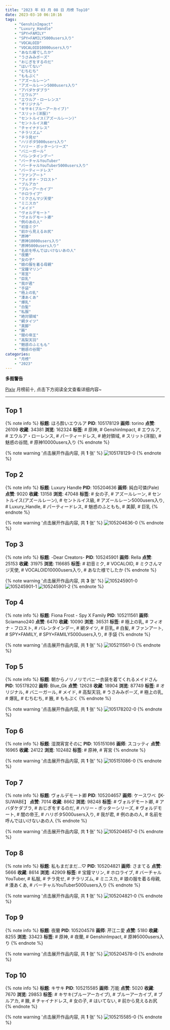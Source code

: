 ```yaml
---
title: "2023 年 03 月 08 日 月榜 Top10"
date: 2023-03-10 06:10:16
tags:
    - "GenshinImpact"
    - "Luxury_Handle"
    - "SPY×FAMILY"
    - "SPY×FAMILY5000users入り"
    - "VOCALOID"
    - "VOCALOID10000users入り"
    - "あなた様でしたか"
    - "うさみみポーズ"
    - "おじぎをするのだ"
    - "はいてない"
    - "むちむち"
    - "ももぷく"
    - "アズールレーン"
    - "アズールレーン5000users入り"
    - "アバダケダブラ"
    - "エウルア"
    - "エウルア・ローレンス"
    - "オリジナル"
    - "キサキ(ブルーアーカイブ)"
    - "スリット(洋服)"
    - "セントルイス(アズールレーン)"
    - "セントルイス級"
    - "チャイナドレス"
    - "チラリズム"
    - "チラ見せ"
    - "ハリポタ5000users入り"
    - "ハリー・ポッターシリーズ"
    - "バニーガール"
    - "バレンタインデー"
    - "バーチャルYouTuber"
    - "バーチャルYouTuber5000users入り"
    - "パーティードレス"
    - "ファンアート"
    - "フィオナ・フロスト"
    - "ブルアカ"
    - "ブルーアーカイブ"
    - "ホロライブ"
    - "ミクさんマジ天使"
    - "ミニスカ"
    - "メイド"
    - "ヴォルデモート"
    - "ヴォルデモート卿"
    - "例のあの人"
    - "初音ミク"
    - "前から見えるお尻"
    - "原神"
    - "原神10000users入り"
    - "原神5000users入り"
    - "名前を呼んではいけないあの人"
    - "夜蘭"
    - "女の子"
    - "娘の服を着る母親"
    - "宝鐘マリン"
    - "宵宮"
    - "巨乳"
    - "我が君"
    - "手袋"
    - "極上の乳"
    - "湊あくあ"
    - "爆乳"
    - "白髪"
    - "私服"
    - "絶対領域"
    - "網タイツ"
    - "美脚"
    - "腋"
    - "闇の帝王"
    - "高梨天羽"
    - "魅惑のふともも"
    - "魅惑の谷間"
categories:
    - "月榜"
    - "2023"
---
```


<i class="fa fa-triangle-exclamation"></i>**多图警告**<i class="fa fa-triangle-exclamation"></i>

[Pixiv](https://www.pixiv.net/) 月榜前十, 点击下方阅读全文查看详细内容~

<!-- more -->

---

## Top 1

{% note info %}
**标题**: ほろ酔いエウルア
**PID**: 105178129 **画师**: torino
**点赞**: 26109 **收藏**: 34381 **浏览**: 162324
**标签**: # 原神, # GenshinImpact, # エウルア, # エウルア・ローレンス, # パーティードレス, # 絶対領域, # スリット(洋服), # 魅惑の谷間, # 原神10000users入り
{% endnote %}

{% note warning '点击展开作品内容, 共 **1** 张' %}
![105178129-0](https://i.pixiv.re/img-original/img/2023/02/08/00/00/29/105178129_p0.jpg)
{% endnote %}

## Top 2

{% note info %}
**标题**: Luxury Handle
**PID**: 105204636 **画师**: 純白可憐(Pale)
**点赞**: 9020 **收藏**: 13158 **浏览**: 47048
**标签**: # 女の子, # アズールレーン, # セントルイス(アズールレーン), # セントルイス級, # アズールレーン5000users入り, # Luxury_Handle, # パーティードレス, # 魅惑のふともも, # 美脚, # 巨乳
{% endnote %}

{% note warning '点击展开作品内容, 共 **1** 张' %}
![105204636-0](https://i.pixiv.re/img-original/img/2023/02/09/00/01/03/105204636_p0.jpg)
{% endnote %}

## Top 3

{% note info %}
**标题**: -Dear Creators-
**PID**: 105245901 **画师**: Rella
**点赞**: 25153 **收藏**: 31975 **浏览**: 116685
**标签**: # 初音ミク, # VOCALOID, # ミクさんマジ天使, # VOCALOID10000users入り, # あなた様でしたか
{% endnote %}

{% note warning '点击展开作品内容, 共 **3** 张' %}
![105245901-0](https://i.pixiv.re/img-original/img/2023/02/10/16/39/04/105245901_p0.jpg)
![105245901-1](https://i.pixiv.re/img-original/img/2023/02/10/16/39/04/105245901_p1.jpg)
![105245901-2](https://i.pixiv.re/img-original/img/2023/02/10/16/39/04/105245901_p2.jpg)
{% endnote %}

## Top 4

{% note info %}
**标题**: Fiona Frost - Spy X Family
**PID**: 105211561 **画师**: Sciamano240
**点赞**: 6470 **收藏**: 10090 **浏览**: 36531
**标签**: # 極上の乳, # フィオナ・フロスト, # バレンタインデー, # 網タイツ, # 巨乳, # 白髪, # ファンアート, # SPY×FAMILY, # SPY×FAMILY5000users入り, # 手袋
{% endnote %}

{% note warning '点击展开作品内容, 共 **1** 张' %}
![105211561-0](https://i.pixiv.re/img-original/img/2023/02/09/07/36/49/105211561_p0.png)
{% endnote %}

## Top 5

{% note info %}
**标题**: 朝からノリノリでバニー衣装を着てくれるメイドさん
**PID**: 105178202 **画师**: Blue_Gk
**点赞**: 12628 **收藏**: 18904 **浏览**: 87749
**标签**: # オリジナル, # バニーガール, # メイド, # 高梨天羽, # うさみみポーズ, # 極上の乳, # 爆乳, # むちむち, # 腋, # ももぷく
{% endnote %}

{% note warning '点击展开作品内容, 共 **1** 张' %}
![105178202-0](https://i.pixiv.re/img-original/img/2023/02/08/00/00/53/105178202_p0.png)
{% endnote %}

## Top 6

{% note info %}
**标题**: 湿潤宵宮そのに
**PID**: 105151086 **画师**: スコッティ
**点赞**: 16965 **收藏**: 24122 **浏览**: 102482
**标签**: # 原神, # 宵宮
{% endnote %}

{% note warning '点击展开作品内容, 共 **1** 张' %}
![105151086-0](https://i.pixiv.re/img-original/img/2023/02/07/00/00/05/105151086_p0.jpg)
{% endnote %}

## Top 7

{% note info %}
**标题**: ヴォルデモート卿
**PID**: 105204657 **画师**: ケースワベ【K-SUWABE】
**点赞**: 7014 **收藏**: 8662 **浏览**: 98248
**标签**: # ヴォルデモート卿, # アバダケダブラ, # おじぎをするのだ, # ハリー・ポッターシリーズ, # ヴォルデモート, # 闇の帝王, # ハリポタ5000users入り, # 我が君, # 例のあの人, # 名前を呼んではいけないあの人
{% endnote %}

{% note warning '点击展开作品内容, 共 **1** 张' %}
![105204657-0](https://i.pixiv.re/img-original/img/2023/02/09/00/01/15/105204657_p0.jpg)
{% endnote %}

## Top 8

{% note info %}
**标题**: 私もまだまだ…♡
**PID**: 105204821 **画师**: さまてる
**点赞**: 5666 **收藏**: 8614 **浏览**: 42909
**标签**: # 宝鐘マリン, # ホロライブ, # バーチャルYouTuber, # 私服, # チラ見せ, # チラリズム, # ミニスカ, # 娘の服を着る母親, # 湊あくあ, # バーチャルYouTuber5000users入り
{% endnote %}

{% note warning '点击展开作品内容, 共 **1** 张' %}
![105204821-0](https://i.pixiv.re/img-original/img/2023/02/09/00/03/40/105204821_p0.jpg)
{% endnote %}

## Top 9

{% note info %}
**标题**: 夜蘭
**PID**: 105204578 **画师**: 芹江ニ愛
**点赞**: 5180 **收藏**: 8255 **浏览**: 33423
**标签**: # 原神, # 夜蘭, # GenshinImpact, # 原神5000users入り
{% endnote %}

{% note warning '点击展开作品内容, 共 **1** 张' %}
![105204578-0](https://i.pixiv.re/img-original/img/2023/02/09/00/00/41/105204578_p0.jpg)
{% endnote %}

## Top 10

{% note info %}
**标题**: キサキ
**PID**: 105215585 **画师**: 万能
**点赞**: 5020 **收藏**: 7670 **浏览**: 29853
**标签**: # キサキ(ブルーアーカイブ), # ブルーアーカイブ, # ブルアカ, # 腋, # チャイナドレス, # 女の子, # はいてない, # 前から見えるお尻
{% endnote %}

{% note warning '点击展开作品内容, 共 **1** 张' %}
![105215585-0](https://i.pixiv.re/img-original/img/2023/02/09/16/49/21/105215585_p0.jpg)
{% endnote %}
